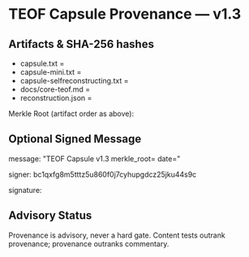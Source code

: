 # TEOF Capsule Provenance — v1.3

## Artifacts & SHA-256 hashes
- capsule.txt = <fill>
- capsule-mini.txt = <fill>
- capsule-selfreconstructing.txt = <fill>
- docs/core-teof.md = <fill>
- reconstruction.json = <fill>

Merkle Root (artifact order as above):
<fill-after-merkle>

## Optional Signed Message
message: "TEOF Capsule v1.3 merkle_root=<merkle> date=<fill-date>"

signer: bc1qxfg8m5tttz5u860f0j7cyhupgdcz25jku44s9c

signature: <fill-after-signing>

## Advisory Status
Provenance is advisory, never a hard gate. Content tests outrank provenance; provenance outranks commentary.
